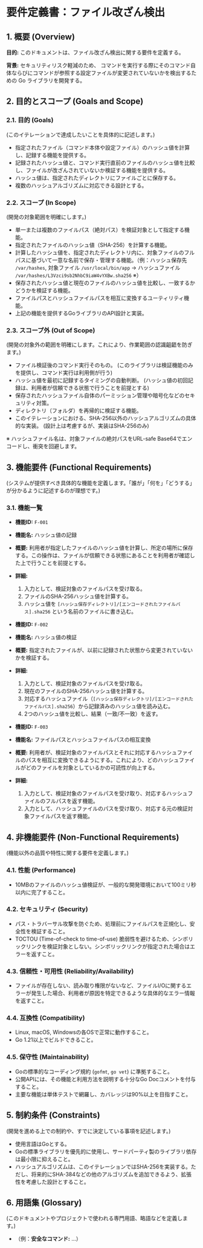 # 要件定義書：ファイル改ざん検出

## 1. 概要 (Overview)

**目的:** このドキュメントは、ファイル改ざん検出に関する要件を定義する。

**背景:**
セキュリティリスク軽減のため、
コマンドを実行する際にそのコマンド自体ならびにコマンドが参照する設定ファイルが変更されていないかを検出するための Go ライブラリを開発する。

## 2. 目的とスコープ (Goals and Scope)

### 2.1. 目的 (Goals)
(このイテレーションで達成したいことを具体的に記述します。)

-   指定されたファイル（コマンド本体や設定ファイル）のハッシュ値を計算し、記録する機能を提供する。
-   記録されたハッシュ値と、コマンド実行直前のファイルのハッシュ値を比較し、ファイルが改ざんされていないか検証する機能を提供する。
-   ハッシュ値は、指定されたディレクトリにファイルごとに保存する。
-   複数のハッシュアルゴリズムに対応できる設計とする。

### 2.2. スコープ (In Scope)
(開発の対象範囲を明確にします。)

-   単一または複数のファイルパス（絶対パス）を検証対象として指定する機能。
-   指定されたファイルのハッシュ値（SHA-256）を計算する機能。
-   計算したハッシュ値を、指定されたディレクトリ内に、対象ファイルのフルパスに基づいて一意な名前で保存・管理する機能。（例：ハッシュ保存先 `/var/hashes`, 対象ファイル `/usr/local/bin/app` -> ハッシュファイル `/var/hashes/L3Vzci9sb2NhbC9iaW4vYXBw.sha256` ※）
-   保存されたハッシュ値と現在のファイルのハッシュ値を比較し、一致するかどうかを検証する機能。
-   ファイルパスとハッシュファイルパスを相互に変換するユーティリティ機能。
-   上記の機能を提供するGoライブラリのAPI設計と実装。

### 2.3. スコープ外 (Out of Scope)
(開発の対象外の範囲を明確にします。これにより、作業範囲の認識齟齬を防ぎます。)

-   ファイル検証後のコマンド実行そのもの。 (このライブラリは検証機能のみを提供し、コマンド実行は利用側が行う)
-   ハッシュ値を最初に記録するタイミングの自動判断。 (ハッシュ値の初回記録は、利用者が信頼できる状態で行うことを前提とする)
-   保存されたハッシュファイル自体のパーミッション管理や暗号化などのセキュリティ対策。
-   ディレクトリ（フォルダ）を再帰的に検証する機能。
-   このイテレーションにおける、SHA-256以外のハッシュアルゴリズムの具体的な実装。 (設計上は考慮するが、実装はSHA-256のみ)

※ ハッシュファイル名は、対象ファイルの絶対パスをURL-safe Base64でエンコードし、衝突を回避します。

## 3. 機能要件 (Functional Requirements)

(システムが提供すべき具体的な機能を定義します。「誰が」「何を」「どうする」が分かるように記述するのが理想です。)

### 3.1. 機能一覧
-   **機能ID:** `F-001`
-   **機能名:** ハッシュ値の記録
-   **概要:** 利用者が指定したファイルのハッシュ値を計算し、所定の場所に保存する。この操作は、ファイルが信頼できる状態にあることを利用者が確認した上で行うことを前提とする。
-   **詳細:**
    1.  入力として、検証対象のファイルパスを受け取る。
    2.  ファイルのSHA-256ハッシュ値を計算する。
    3.  ハッシュ値を `[ハッシュ保存ディレクトリ]/[エンコードされたファイルパス].sha256` という名前のファイルに書き込む。

-   **機能ID:** `F-002`
-   **機能名:** ハッシュ値の検証
-   **概要:** 指定されたファイルが、以前に記録された状態から変更されていないかを検証する。
-   **詳細:**
    1.  入力として、検証対象のファイルパスを受け取る。
    2.  現在のファイルのSHA-256ハッシュ値を計算する。
    3.  対応するハッシュファイル（`[ハッシュ保存ディレクトリ]/[エンコードされたファイルパス].sha256`）から記録済みのハッシュ値を読み込む。
    4.  2つのハッシュ値を比較し、結果（一致/不一致）を返す。

-   **機能ID:** `F-003`
-   **機能名:** ファイルパスとハッシュファイルパスの相互変換
-   **概要:** 利用者が、検証対象のファイルパスとそれに対応するハッシュファイルのパスを相互に変換できるようにする。これにより、どのハッシュファイルがどのファイルを対象としているかの可読性が向上する。
-   **詳細:**
    1.  入力として、検証対象のファイルパスを受け取り、対応するハッシュファイルのフルパスを返す機能。
    2.  入力として、ハッシュファイルのパスを受け取り、対応する元の検証対象ファイルパスを返す機能。

## 4. 非機能要件 (Non-Functional Requirements)

(機能以外の品質や特性に関する要件を定義します。)

### 4.1. 性能 (Performance)
-   10MBのファイルのハッシュ値検証が、一般的な開発環境において100ミリ秒以内に完了すること。

### 4.2. セキュリティ (Security)
-   パス・トラバーサル攻撃を防ぐため、処理前にファイルパスを正規化し、安全性を検証すること。
-   TOCTOU (Time-of-check to time-of-use) 脆弱性を避けるため、シンボリックリンクを検証対象としない。シンボリックリンクが指定された場合はエラーを返すこと。

### 4.3. 信頼性・可用性 (Reliability/Availability)
-   ファイルが存在しない、読み取り権限がないなど、ファイルI/Oに関するエラーが発生した場合、利用者が原因を特定できるような具体的なエラー情報を返すこと。

### 4.4. 互換性 (Compatibility)
-   Linux, macOS, Windowsの各OSで正常に動作すること。
-   Go 1.21以上でビルドできること。

### 4.5. 保守性 (Maintainability)
-   Goの標準的なコーディング規約 (`gofmt`, `go vet`) に準拠すること。
-   公開APIには、その機能と利用方法を説明する十分なGo Docコメントを付与すること。
-   主要な機能は単体テストで網羅し、カバレッジは90%以上を目指すこと。

## 5. 制約条件 (Constraints)

(開発を進める上での制約や、すでに決定している事項を記述します。)

-   使用言語はGoとする。
-   Goの標準ライブラリを優先的に使用し、サードパーティ製のライブラリ依存は最小限に抑えること。
-   ハッシュアルゴリズムは、このイテレーションではSHA-256を実装する。ただし、将来的にSHA-384などの他のアルゴリズムを追加できるよう、拡張性を考慮した設計とすること。

## 6. 用語集 (Glossary)

(このドキュメントやプロジェクトで使われる専門用語、略語などを定義します。)

-   （例：**安全なコマンド:** ...）